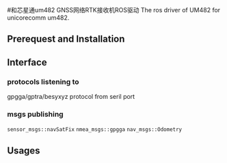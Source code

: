 #和芯星通um482 GNSS网络RTK接收机ROS驱动
The ros driver of UM482 for unicorecomm um482.
## Prerequest and Installation
## Interface
### protocols listening to 
gpgga/gptra/besyxyz protocol from seril port
### msgs publishing
`sensor_msgs::navSatFix`
`nmea_msgs::gpgga`
`nav_msgs::Odometry`
## Usages
